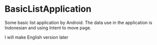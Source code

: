 # BasicListApplication
Some basic list application by Android. The data use in the application is Indonesian and using Intent to move page. 

I will make English version later
